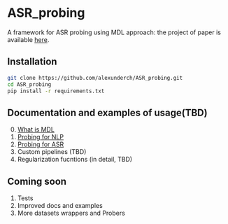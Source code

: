 # ASR_probing
A framework for ASR probing using MDL approach: the project of paper is available [here](https://www.overleaf.com/read/xnmxbpvprjrp).
## Installation
```bash
git clone https://github.com/alexunderch/ASR_probing.git
cd ASR_probing
pip install -r requirements.txt
```
## Documentation and examples of usage(TBD)
0. [What is MDL](docs/What_does_MDL_stand_for.md)
1. [Probing for NLP](docs/nlp_probing.md)
2. [Probing for ASR](docs/ASR_probing.md)
3. Custom pipelines (TBD)
4. Regularization fucntions (in detail, TBD)


## Coming soon
1. Tests
2. Improved docs and examples
3. More datasets wrappers and Probers
